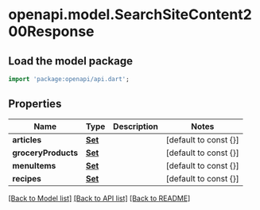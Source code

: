 # openapi.model.SearchSiteContent200Response

## Load the model package
```dart
import 'package:openapi/api.dart';
```

## Properties
Name | Type | Description | Notes
------------ | ------------- | ------------- | -------------
**articles** | [**Set<SearchSiteContent200ResponseArticlesInner>**](SearchSiteContent200ResponseArticlesInner.md) |  | [default to const {}]
**groceryProducts** | [**Set<SearchSiteContent200ResponseGroceryProductsInner>**](SearchSiteContent200ResponseGroceryProductsInner.md) |  | [default to const {}]
**menuItems** | [**Set<SearchSiteContent200ResponseGroceryProductsInner>**](SearchSiteContent200ResponseGroceryProductsInner.md) |  | [default to const {}]
**recipes** | [**Set<SearchSiteContent200ResponseGroceryProductsInner>**](SearchSiteContent200ResponseGroceryProductsInner.md) |  | [default to const {}]

[[Back to Model list]](../README.md#documentation-for-models) [[Back to API list]](../README.md#documentation-for-api-endpoints) [[Back to README]](../README.md)


